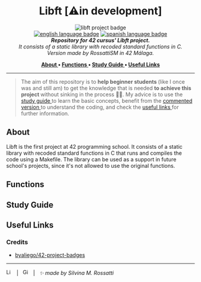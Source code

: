 <h1 align="center"> Libft [⚠️in development] </h1>

<p align="center">
<img src="https://github.com/byaliego/42-project-badges/blob/main/badges/libft.png?raw=true" alt="libft project badge" /> <br />
<a href="https://github.com/RossattiSM/Libft/blob/master/README.md"> <img src="https://img.shields.io/badge/lang-en-purple" alt="english language badge"></a> 
<a href="https://github.com/RossattiSM/Libft/blob/master/README.es.md"> <img src="https://img.shields.io/badge/lang-es-purple" alt="spanish language badge"></a> <br />
<i> <b> Repository for 42 cursus' Libft project.</b> <br /> It consists of a static library with recoded standard functions in C.   <br /> Version made by RossattiSM in 42 Málaga. </i> <br />
</p>
<p align="center"> <b>
<a href="https://github.com/RossattiSM/Libft#about"> About </a> • 
<a href="https://github.com/RossattiSM/Libft#functions"> Functions </a>  • 
<a href="https://github.com/RossattiSM/Libft#study-guide"> Study Guide </a>  • 
<a href="https://github.com/RossattiSM/Libft/blob/main/README.md#useful-links"> Useful Links </a>
</p> </b>

<hr>

> The aim of this repository is to <b> help beginner students </b> (like I once was and still am) to get the knowledge that is needed <b> to achieve this project </b> without sinking in the process 🏄‍♀️. My advice is to use the <a href="https://github.com/RossattiSM/Libft#study-guide"> study guide </a> to learn the basic concepts, benefit from the <a href="https://github.com/RossattiSM/42Cursus.Libft/tree/main/commented_libft"> commented version </a> to understand the coding, and check the <a href="https://github.com/RossattiSM/Libft/blob/main/README.md#useful-links"> useful links </a> for further information.

## About
Libft is the first project at 42 programming school. It consists of a static library with recoded standard functions in C that runs and compiles the code using a Makefile. The library can be used as a support in future school's projects, since it's not allowed to use the original functions. 

## Functions

## Study Guide

## Useful Links

### Credits
 - <a href="https://github.com/byaliego/42-project-badges"> byaliego/42-project-badges </a>

<hr>
<a href="https://www.linkedin.com/in/rossattism/"><img src="https://skillicons.dev/icons?i=linkedin" alt="Linkedin Logo" style="width: 16px; height: 16px" /></a> &nbsp | &nbsp
<a href="https://github.com/RossattiSM"><img src="https://skillicons.dev/icons?i=github" alt="GitHub logo" style="width: 16px; height: 16px" /></a>  &nbsp | &nbsp <i> ✨ made by Silvina M. Rossatti </i> &nbsp
